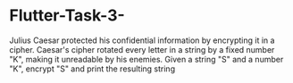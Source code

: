 # Flutter-Task-3-
Julius Caesar protected his confidential information by encrypting it in a cipher. Caesar's cipher rotated every letter in a string by a fixed number "K", making it unreadable by his enemies. Given a string "S" and a number "K", encrypt "S" and print the resulting string
